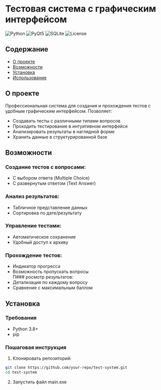 # Тестовая система с графическим интерфейсом

![Python](https://img.shields.io/badge/Python-3.8+-blue?logo=python)
![PyQt5](https://img.shields.io/badge/GUI-PyQt5-green?logo=qt)
![SQLite](https://img.shields.io/badge/Database-SQLite3-yellow?logo=sqlite)
![License](https://img.shields.io/badge/License-MIT-orange)

## Содержание
- [О проекте](#-о-проекте)
- [Возможности](#-возможности)
- [Установка](#-установка)
- [Использование](#-использование)

## О проекте

Профессиональная система для создания и прохождения тестов с удобным графическим интерфейсом. Позволяет:

- Создавать тесты с различными типами вопросов
- Проходить тестирование в интуитивном интерфейсе
- Анализировать результаты в наглядной форме
- Хранить данные в структурированной базе

## Возможности

### Создание тестов с вопросами:  
   - С выбором ответа (Multiple Choice)  
   - С развернутым ответом (Text Answer)  
### Анализ результатов:  
   - Табличное представление данных  
   - Сортировка по дате/результату  
### Управление тестами:  
   - Автоматическое сохранение  
   - Удобный доступ к архиву
### Прохождение тестов:  
   - Индикатор прогресса  
   - Возможность пропускать вопросы  
П### росмотр результатов:  
   - Детализация по каждому вопросу  
   - Сравнение с максимальным баллом  

## Установка

### Требования
- Python 3.8+
- pip

### Пошаговая инструкция

1. Клонировать репозиторий:
```bash
git clone https://github.com/your-repo/test-system.git
cd test-system
```
2. Запустить файл main.exe